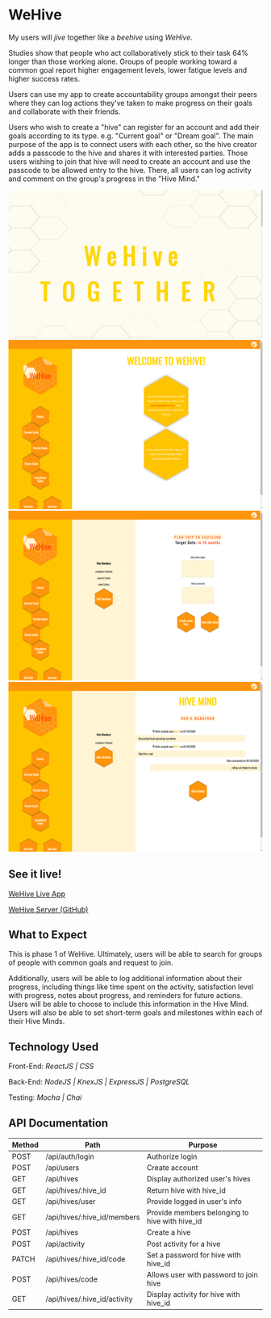 # WeHive

My users will _jive_ together like a _beehive_ using _WeHive_.

Studies show that people who act collaboratively stick to their task 64% longer than those working alone. Groups of people working toward a common goal report higher engagement levels, lower fatigue levels and higher success rates.

Users can use my app to create accountability groups amongst their peers where they can log actions they've taken to make progress on their goals and collaborate with their friends.

Users who wish to create a "hive" can register for an account and add their goals according to its type. e.g. "Current goal" or "Dream goal". The main purpose of the app is to connect users with each other, so the hive creator adds a passcode to the hive and shares it with interested parties. Those users wishing to join that hive will need to create an account and use the passcode to be allowed entry to the hive. There, all users can log activity and comment on the group's progress in the "Hive Mind."

![Landing Page](README\wehivelanding.gif "Landing Page")
![User Dashboard](README\dashboard.png "User Dashboard")
![Log Activity](README\activitylogger.png "Log Activity")
![Hive Mind](README\hivemind.png "Hive Mind")

## See it live!

[WeHive Live App](http://www.github.com)

[WeHive Server (GitHub)](https://github.com/thinkful-ei-iguana/we-hive-server/tree/for-submission)

## What to Expect

This is phase 1 of WeHive. Ultimately, users will be able to search for groups of people with common goals and request to join.

Additionally, users will be able to log additional information about their progress, including things like time spent on the activity, satisfaction level with progress, notes about progress, and reminders for future actions. Users will be able to choose to include this information in the Hive Mind. Users will also be able to set short-term goals and milestones within each of their Hive Minds.

## Technology Used

Front-End: _ReactJS | CSS_

Back-End: _NodeJS | KnexJS | ExpressJS | PostgreSQL_

Testing: _Mocha | Chai_

## API Documentation

| Method | Path                         | Purpose                                        |
| ------ | ---------------------------- | ---------------------------------------------- |
| POST   | /api/auth/login              | Authorize login                                |
| POST   | /api/users                   | Create account                                 |
| GET    | /api/hives                   | Display authorized user's hives                |
| GET    | /api/hives/:hive_id          | Return hive with hive_id                       |
| GET    | /api/hives/user              | Provide logged in user's info                  |
| GET    | /api/hives/:hive_id/members  | Provide members belonging to hive with hive_id |
| POST   | /api/hives                   | Create a hive                                  |
| POST   | /api/activity                | Post activity for a hive                       |
| PATCH  | /api/hives/:hive_id/code     | Set a password for hive with hive_id           |
| POST   | /api/hives/code              | Allows user with password to join hive         |
| GET    | /api/hives/:hive_id/activity | Display activity for hive with hive_id         |
